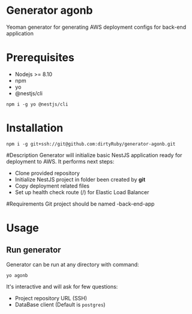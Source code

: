 # Generator agonb

Yeoman generator for generating AWS deployment configs for back-end application

# Prerequisites
* Nodejs >= 8.10
* npm
* yo
* @nestjs/cli

```
npm i -g yo @nestjs/cli
```

# Installation
```
npm i -g git+ssh://git@github.com:dirtyRuby/generator-agonb.git
```

#Description
Generator will initialize basic NestJS application ready for deployment to AWS. 
It performs next steps:
* Clone provided repository
* Initialize NestJS project in folder been created by **git**
* Copy deployment related files
* Set up health check route (/) for Elastic Load Balancer

#Requirements
Git project should be named <application-name>-back-end-app

# Usage
## Run generator
Generator can be run at any directory with command:
```
yo agonb
```

It's interactive and will ask for few questions: 
* Project repository URL (SSH)
* DataBase client (Default is `postgres`)
